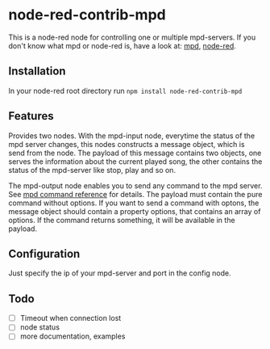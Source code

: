 # node-red-contrib-mpd
This is a node-red node for controlling one or multiple mpd-servers.
If you don't know what mpd or node-red is, have a look at: [mpd](http://www.musicpd.org/), [node-red](http://nodered.org/).

## Installation
In your node-red root directory run `npm install node-red-contrib-mpd`

## Features
Provides two nodes. With the mpd-input node, everytime the status of the mpd server changes, this nodes constructs
a message object, which is send from the node. The payload of this message contains two objects, one serves the information about the current played song,
  the other contains the status of the mpd-server like stop, play and so on.
 
The mpd-output node enables you to send any command to the mpd server. 
See [mpd command reference](http://www.musicpd.org/doc/protocol/command_reference.html) for details.
The payload must contain the pure command without options. If you want to send a command with optons, 
the message object should contain a property options, that contains an array of options.
If the command returns something, it will be available in the payload.
 
## Configuration
Just specify the ip of your mpd-server and port in the config node.
 
## Todo
- [ ] Timeout when connection lost
- [ ] node status
- [ ] more documentation, examples
